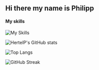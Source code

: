 ## Hi there my name is Philipp
#### My skills
![My Skills](https://skillicons.dev/icons?i=rust,azure,vue,html,css,js,svelte,cpp,arch,bash,docker,git,postgres,neovim&perline=5)

<!--
**HertelP/HertelP** is a ✨ _special_ ✨ repository because its `README.md` (this file) appears on your GitHub profile.

Here are some ideas to get you started:

- 🔭 I’m currently working on ...
- 🌱 I’m currently learning ...
- 👯 I’m looking to collaborate on ...
- 🤔 I’m looking for help with ...
- 💬 Ask me about ...
- 📫 How to reach me: ...
- 😄 Pronouns: ...
- ⚡ Fun fact: ...
-->
![HertelP's GitHub stats](https://github-readme-stats.vercel.app/api?username=HertelP&show_icons=true&theme=radical)

![Top Langs](https://github-readme-stats.vercel.app/api/top-langs/?username=HertelP&theme=dark)

![GitHub Streak](https://streak-stats.demolab.com/?user=HertelP&theme=dark)
